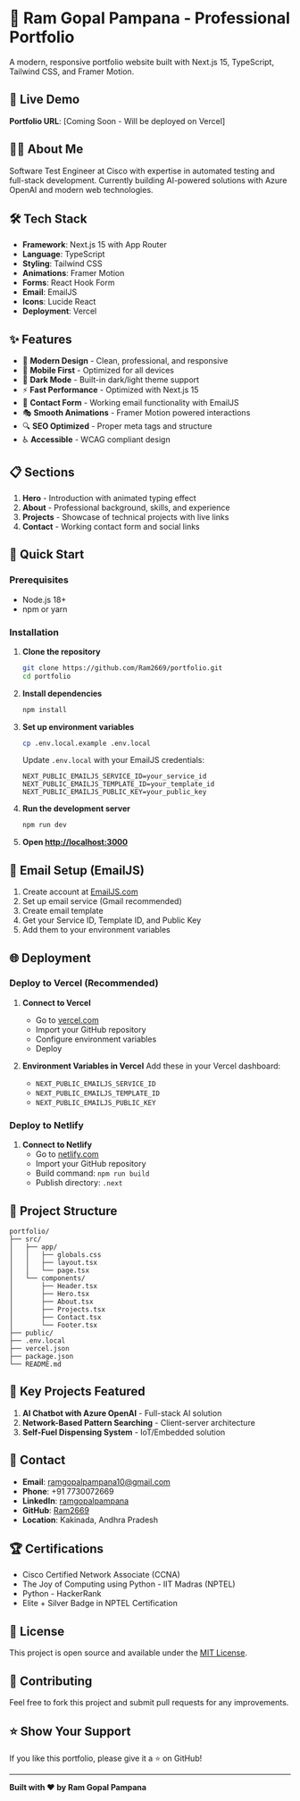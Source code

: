 # 🚀 Ram Gopal Pampana - Professional Portfolio

A modern, responsive portfolio website built with Next.js 15, TypeScript, Tailwind CSS, and Framer Motion.

## 🌟 Live Demo

**Portfolio URL**: [Coming Soon - Will be deployed on Vercel]

## 👨‍💻 About Me

Software Test Engineer at Cisco with expertise in automated testing and full-stack development. Currently building AI-powered solutions with Azure OpenAI and modern web technologies.

## 🛠️ Tech Stack

- **Framework**: Next.js 15 with App Router
- **Language**: TypeScript
- **Styling**: Tailwind CSS
- **Animations**: Framer Motion
- **Forms**: React Hook Form
- **Email**: EmailJS
- **Icons**: Lucide React
- **Deployment**: Vercel

## ✨ Features

- 🎨 **Modern Design** - Clean, professional, and responsive
- 📱 **Mobile First** - Optimized for all devices
- 🌙 **Dark Mode** - Built-in dark/light theme support
- ⚡ **Fast Performance** - Optimized with Next.js 15
- 📧 **Contact Form** - Working email functionality with EmailJS
- 🎭 **Smooth Animations** - Framer Motion powered interactions
- 🔍 **SEO Optimized** - Proper meta tags and structure
- ♿ **Accessible** - WCAG compliant design

## 📋 Sections

1. **Hero** - Introduction with animated typing effect
2. **About** - Professional background, skills, and experience
3. **Projects** - Showcase of technical projects with live links
4. **Contact** - Working contact form and social links

## 🚀 Quick Start

### Prerequisites

- Node.js 18+
- npm or yarn

### Installation

1. **Clone the repository**
   ```bash
   git clone https://github.com/Ram2669/portfolio.git
   cd portfolio
   ```

2. **Install dependencies**
   ```bash
   npm install
   ```

3. **Set up environment variables**
   ```bash
   cp .env.local.example .env.local
   ```

   Update `.env.local` with your EmailJS credentials:
   ```env
   NEXT_PUBLIC_EMAILJS_SERVICE_ID=your_service_id
   NEXT_PUBLIC_EMAILJS_TEMPLATE_ID=your_template_id
   NEXT_PUBLIC_EMAILJS_PUBLIC_KEY=your_public_key
   ```

4. **Run the development server**
   ```bash
   npm run dev
   ```

5. **Open [http://localhost:3000](http://localhost:3000)**

## 📧 Email Setup (EmailJS)

1. Create account at [EmailJS.com](https://www.emailjs.com/)
2. Set up email service (Gmail recommended)
3. Create email template
4. Get your Service ID, Template ID, and Public Key
5. Add them to your environment variables

## 🌐 Deployment

### Deploy to Vercel (Recommended)

1. **Connect to Vercel**
   - Go to [vercel.com](https://vercel.com)
   - Import your GitHub repository
   - Configure environment variables
   - Deploy

2. **Environment Variables in Vercel**
   Add these in your Vercel dashboard:
   - `NEXT_PUBLIC_EMAILJS_SERVICE_ID`
   - `NEXT_PUBLIC_EMAILJS_TEMPLATE_ID`
   - `NEXT_PUBLIC_EMAILJS_PUBLIC_KEY`

### Deploy to Netlify

1. **Connect to Netlify**
   - Go to [netlify.com](https://netlify.com)
   - Import your GitHub repository
   - Build command: `npm run build`
   - Publish directory: `.next`

## 📁 Project Structure

```
portfolio/
├── src/
│   ├── app/
│   │   ├── globals.css
│   │   ├── layout.tsx
│   │   └── page.tsx
│   └── components/
│       ├── Header.tsx
│       ├── Hero.tsx
│       ├── About.tsx
│       ├── Projects.tsx
│       ├── Contact.tsx
│       └── Footer.tsx
├── public/
├── .env.local
├── vercel.json
├── package.json
└── README.md
```

## 🎯 Key Projects Featured

1. **AI Chatbot with Azure OpenAI** - Full-stack AI solution
2. **Network-Based Pattern Searching** - Client-server architecture
3. **Self-Fuel Dispensing System** - IoT/Embedded solution

## 📱 Contact

- **Email**: ramgopalpampana10@gmail.com
- **Phone**: +91 7730072669
- **LinkedIn**: [ramgopalpampana](https://www.linkedin.com/in/ramgopalpampana/)
- **GitHub**: [Ram2669](https://github.com/Ram2669)
- **Location**: Kakinada, Andhra Pradesh

## 🏆 Certifications

- Cisco Certified Network Associate (CCNA)
- The Joy of Computing using Python - IIT Madras (NPTEL)
- Python - HackerRank
- Elite + Silver Badge in NPTEL Certification

## 📄 License

This project is open source and available under the [MIT License](LICENSE).

## 🤝 Contributing

Feel free to fork this project and submit pull requests for any improvements.

## ⭐ Show Your Support

If you like this portfolio, please give it a ⭐ on GitHub!

---

**Built with ❤️ by Ram Gopal Pampana**
